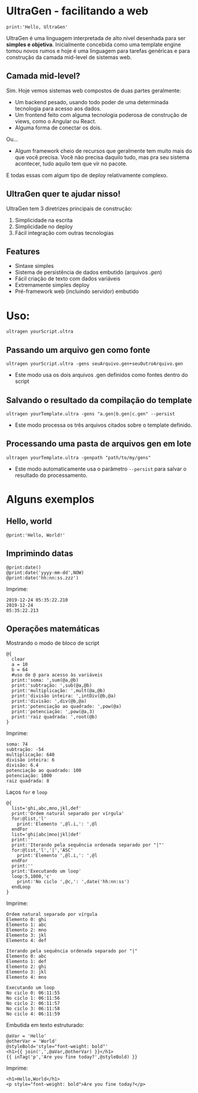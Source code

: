 # UltraGen - facilitando a web

`print:'Hello, UltraGen'`

UltraGen é uma linguagem interpretada de alto nível desenhada para ser **simples e objetiva**. Inicialmente concebida como uma template engine tomou novos rumos e hoje é uma linguagem para tarefas genéricas e para construção da camada mid-level de sistemas web.

## Camada mid-level?

Sim. Hoje vemos sistemas web compostos de duas partes geralmente:
- Um backend pesado, usando todo poder de uma determinada tecnologia para acesso aos dados.
- Um frontend feito com alguma tecnologia poderosa de construção de views, como o Angular ou React.
- Alguma forma de conectar os dois.

Ou...

- Algum framework cheio de recursos que geralmente tem muito mais do que você precisa. Você não precisa daquilo tudo, mas pra seu sistema acontecer, tudo aquilo tem que vir no pacote.

E todas essas com algum tipo de deploy relativamente complexo.

## UltraGen quer te ajudar nisso!

UltraGen tem 3 diretrizes principais de construção:

1. Simplicidade na escrita
2. Simplicidade no deploy
3. Fácil integração com outras tecnologias

## Features

- Sintaxe simples
- Sistema de persistência de dados embutido (arquivos _.gen_)
- Fácil criação de texto com dados variáveis
- Extremamente simples deploy
- Pré-framework web (incluindo servidor) embutido

# Uso:

`ultragen yourScript.ultra`

## Passando um arquivo gen como fonte

`ultragen yourScript.ultra -gens seuArquivo.gen+seuOutroArquivo.gen`

- Este modo usa os dois arquivos .gen definidos como fontes dentro do script

## Salvando o resultado da compilação do template

`ultragen yourTemplate.ultra -gens "a.gen|b.gen|c.gen" --persist`

- Este modo processa os três arquivos citados sobre o template definido.

## Processando uma pasta de arquivos gen em lote

`ultragen yourTemplate.ultra -genpath "path/to/my/gens"`

- Este modo automaticamente usa o parâmetro `--persist` para salvar o resultado do processamento.

# Alguns exemplos

## Hello, world

`@print:'Hello, World!'`

## Imprimindo datas

```
@print:date()
@print:date('yyyy-mm-dd',NOW)
@print:date('hh:nn:ss.zzz')
```

Imprime:

```
2019-12-24 05:35:22.210
2019-12-24
05:35:22.213
```

## Operações matemáticas

Mostrando o modo de bloco de script

```
@{
  clear
  a = 10
  b = 64
  #uso de @ para acesso às variáveis
  print:'soma: ',sum(@a,@b)
  print:'subtração: ',sub(@a,@b)
  print:'multiplicação: ',mult(@a,@b)
  print:'divisão inteira: ',intDiv(@b,@a)
  print:'divisão: ',div(@b,@a)
  print:'potenciação ao quadrado: ',pow(@a)
  print:'potenciação: ',pow(@a,3)
  print:'raiz quadrada: ',root(@b)
}
```

Imprime:

```
soma: 74
subtração: -54
multiplicação: 640
divisão inteira: 6
divisão: 6.4
potenciação ao quadrado: 100
potenciação: 1000
raiz quadrada: 8
```

Laços `for` e `loop`

```
@{
  list='ghi,abc,mno,jkl,def'
  print:'Ordem natural separado por vírgula'
  for:@list,'l'
    print:'Elemento ',@l.i,': ',@l
  endFor
  list='ghi|abc|mno|jkl|def'
  print:''
  print:'Iterando pela sequência ordenada separado por "|"'
  for:@list,'l','|','ASC'
    print:'Elemento ',@l.i,': ',@l
  endFor
  print:''
  print:'Executando um loop'
  loop:5,1000,'c'
    print:'No ciclo ',@c,': ',date('hh:nn:ss')
  endLoop
}
```

Imprime:

```
Ordem natural separado por vírgula
Elemento 0: ghi
Elemento 1: abc
Elemento 2: mno
Elemento 3: jkl
Elemento 4: def

Iterando pela sequência ordenada separado por "|"
Elemento 0: abc
Elemento 1: def
Elemento 2: ghi
Elemento 3: jkl
Elemento 4: mno

Executando um loop
No ciclo 0: 06:11:55
No ciclo 1: 06:11:56
No ciclo 2: 06:11:57
No ciclo 3: 06:11:58
No ciclo 4: 06:11:59
```

Embutida em texto estruturado:

```
@aVar = 'Hello'
@otherVar = 'World'
@styleBold='style="font-weight: bold"'
<h1>{{ join(',',@aVar,@otherVar) }}</h1>
{{ inTag('p','Are you fine today?',@styleBold) }}
```

Imprime:

```
<h1>Hello,World</h1>
<p style="font-weight: bold">Are you fine today?</p>
```
